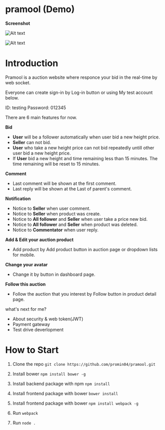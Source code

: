 # pramool (Demo)
**Screenshot**

![Alt text](http://i.imgur.com/rGB1UzSg.jpg)

![Alt text](http://i.imgur.com/U8GgtUFg.jpg)

# Introduction

Pramool is a auction website where responce your bid in the real-time
by web socket.

Everyone can create sign-in by Log-in button or using My test account below.

ID: testing
Password: 012345



There are 6 main features for now.

**Bid**

- **User** will be a follower automatically when user bid a new height price.
- **Seller** can not bid.
- **User** who take a new height price can not bid repeatedly untill other user bid a new height price.
- If **User** bid a new height and time remaining less than 15 minutes. The time remaining will be reset to 15 minutes.

**Comment**

- Last comment will be shown at the first comment.
- Last reply will be shown at the Last of parent's comment.

**Notification**

- Notice to **Seller** when user comment.
- Notice to **Seller** when product was create.
- Notice to **All follower** and **Seller** when user take a price new bid.
- Notice to **All follower** and **Seller** when product was deleted.
- Notice to **Commentator** when user reply.

**Add & Edit your auction product**

- Add product by Add product button in auction page or dropdown lists for mobile.

**Change your avatar**

- Change it by button in dashboard page.

**Follow this auction**

- Follow the auction that you interest by Follow button in product detail page.

what's next for me?
- About security & web token(JWT)
- Payment gateway
- Test drive deverlopment

# How to Start 

1. Clone the repo
```git clone https://github.com/promin04/pramool.git```

2. Install bower
```npm install bower -g```

3. Install backend package with npm
```npm install```

4. Install frontend package with bower
```bower install```

5. Install frontend package with bower
```npm install webpack -g```

6. Run ```webpack```

7. Run ```node .```
